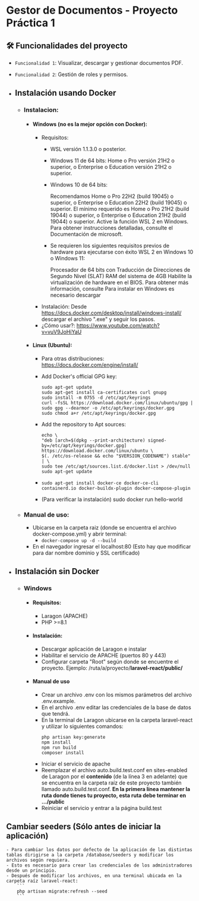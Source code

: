 # Gestor de Documentos - Proyecto Práctica 1

## 🛠️ Funcionalidades del proyecto
- `Funcionalidad 1`: Visualizar, descargar y gestionar documentos PDF.
- `Funcionalidad 2`: Gestión de roles y permisos.


- ## Instalación usando Docker
    - ### Instalacion:
        - #### Windows (no es la mejor opción con Docker):
            - Requisitos:
                - WSL versión 1.1.3.0 o posterior.

                - Windows 11 de 64 bits: Home o Pro versión 21H2 o superior, o Enterprise o Education versión 21H2 o superior.

                - Windows 10 de 64 bits:

                    Recomendamos Home o Pro 22H2 (build 19045) o superior, o Enterprise o Education 22H2 (build 19045) o superior.
                    El mínimo requerido es Home o Pro 21H2 (build 19044) o superior, o Enterprise o Education 21H2 (build 19044) o superior.
                    Active la función WSL 2 en Windows. Para obtener instrucciones detalladas, consulte el Documentación de microsoft.

                - Se requieren los siguientes requisitos previos de hardware para ejecutarse con éxito WSL 2 en Windows 10 o Windows 11:

                    Procesador de 64 bits con Traducción de Direcciones de Segundo Nivel (SLAT)
                    RAM del sistema de 4GB
                    Habilite la virtualización de hardware en el BIOS. Para obtener más información, consulte
                    Para instalar en Windows es necesario descargar
            - Instalación:
                Desde https://docs.docker.com/desktop/install/windows-install/ descargar el archivo ".exe" y seguir los pasos.
            - ¿Cómo usar?:
                https://www.youtube.com/watch?v=vuV9JoHiYaU
        - #### Linux (Ubuntu):
            - Para otras distribuciones: https://docs.docker.com/engine/install/
            - Add Docker's official GPG key:
                ```
                sudo apt-get update
                sudo apt-get install ca-certificates curl gnupg
                sudo install -m 0755 -d /etc/apt/keyrings
                curl -fsSL https://download.docker.com/linux/ubuntu/gpg | sudo gpg --dearmor -o /etc/apt/keyrings/docker.gpg
                sudo chmod a+r /etc/apt/keyrings/docker.gpg
                ```

            - Add the repository to Apt sources:
                ```
                echo \
                "deb [arch=$(dpkg --print-architecture) signed-by=/etc/apt/keyrings/docker.gpg] https://download.docker.com/linux/ubuntu \
                $(. /etc/os-release && echo "$VERSION_CODENAME") stable" | \
                sudo tee /etc/apt/sources.list.d/docker.list > /dev/null
                sudo apt-get update
                ```
            - ```sudo apt-get install docker-ce docker-ce-cli containerd.io docker-buildx-plugin docker-compose-plugin```
            - (Para verificar la instalación) sudo docker run hello-world
    - ### Manual de uso:
        - Ubicarse en la carpeta raiz (donde se encuentra el archivo docker-compose.yml) y abrir terminal: 
            - ```docker-compose up -d --build```
        - En el navegador ingresar el localhost:80 (Esto hay que modificar para dar nombre dominio y SSL certificado)

- ## Instalación sin Docker
    - ### Windows
        - #### Requisitos:
            - Laragon (APACHE)
            - PHP >=8.1
        - #### Instalación:
            - Descargar aplicación de Laragon e instalar
            - Habilitar el servicio de APACHE (puertos 80 y 443)
            - Configurar carpeta "Root" según donde se encuentre el proyecto. Ejemplo: /ruta/a/proyecto/**laravel-react/public/**
        - #### Manual de uso
            - Crear un archivo .env con los mismos parámetros del archivo .env.example.
            - En el archivo .env editar las credenciales de la base de datos que tendrá.
            - En la terminal de Laragon ubicarse en la carpeta laravel-react y utilizar lo siguientes comandos:
                ```
                php artisan key:generate
                npm install
                npm run build
                composer install
                ```
            - Iniciar el servicio de apache
            - Reemplazar el archivo auto.build.test.conf en sites-enabled de Laragon por el **contenido** (de la línea 3 en adelante) que se encuentra en la carpeta raíz de este proyecto también llamado auto.build.test.conf. **En la primera línea mantener la ruta donde tienes tu proyecto, esta ruta debe terminar en .../public**
            - Reiniciar el servicio y entrar a la página build.test


## Cambiar seeders (Sólo antes de iniciar la aplicación)
    - Para cambiar los datos por defecto de la aplicación de las distintas tablas dirigirse a la carpeta /database/seeders y modificar los archivos según requiera.
    - Esto es necesario para crear las credenciales de los administradores desde un principio.
    - Después de modificar los archivos, en una terminal ubicada en la carpeta raíz laravel-react:
        ```
        php artisan migrate:refresh --seed
        ```